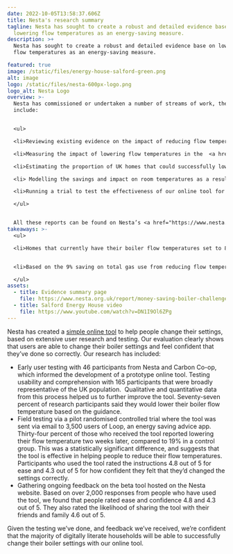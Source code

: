 ```yaml
---
date: 2022-10-05T13:58:37.606Z
title: Nesta's research summary
tagline: Nesta has sought to create a robust and detailed evidence base on
  lowering flow temperatures as an energy-saving measure.
description: >+
  Nesta has sought to create a robust and detailed evidence base on lowering
  flow temperatures as an energy-saving measure.

featured: true
image: /static/files/energy-house-salford-green.png
alt: image
logo: /static/files/nesta-600px-logo.png
logo_alt: Nesta Logo
overview: >-
  Nesta has commissioned or undertaken a number of streams of work, they
  include:


  <ul>

  <li>Reviewing existing evidence on the impact of reducing flow temperatures. This work was carried out by Salford University.</li>

  <li>Measuring the impact of lowering flow temperatures in the  <a href="https://www.salford.ac.uk/our-facilities/energy-house-labs" target="_blank">Energy House</a> at Salford University. The Energy House is a testing lab, including a traditional early twentieth century two bedroom terraced house, set up in an environmental chamber.</li>

  <li>Estimating the proportion of UK homes that could successfully lower flow temperatures, based on modelling work by Cambridge Architectural Research.</li>

  <li> Modelling the savings and impact on room temperatures as a result of changing flow temperatures, in a range of different housing types with occupants and heating preferences. This work was carried out by Energy Systems Catapult.</li>

  <li>Running a trial to test the effectiveness of our online tool for lowering flow temperatures with customers of the energy saving app Loop. This work was carried out by Nesta and the Behavioural Insights Team, in partnership with Loop.</li>

  </ul>


  All these reports can be found on Nesta’s <a href="https://www.nesta.org.uk/report/money-saving-boiler-challenge-supporting-evidence-october-2022/" target="_blank"> website</a>. There is still room to learn more, and we are continuing to do further research
takeaways: >-
  <ul>

  <li>Homes that currently have their boiler flow temperatures set to 80°C could reduce gas consumption for space heating by 12% by setting their flow temperature to 60°C, or by 16% by turning down to 55°C.</li>


  <li>Based on the 9% saving on total gas use from reducing flow temperatures from 80°C to 60°C (reported above), we estimate that a medium-sized household with an annual gas consumption of 12,000 kWh would save 1,092 kWh of gas per year. At a price of 10.3p per kWh of gas (the Energy Price Guarantee unit rate for gas), this equates to £112 per year.</li>

  </ul>
assets:
  - title: Evidence summary page
    file: https://www.nesta.org.uk/report/money-saving-boiler-challenge-supporting-evidence-october-2022/
  - title: Salford Energy House video
    file: https://www.youtube.com/watch?v=DN1I9Ol6ZPg
---
```

Nesta has created a [simple online tool](http://www.nesta.org.uk/boiler-settings) to help people change their settings, based on extensive user research and testing. Our evaluation clearly shows that users are able to change their boiler settings and feel confident that they’ve done so correctly. Our research has included:

* Early user testing with 46 participants from Nesta and Carbon Co-op, which informed the development of a prototype online tool. Testing usability and comprehension with 165 participants that were broadly representative of the UK population.  Qualitative and quantitative data from this process helped us to further improve the tool. Seventy-seven percent of research participants said they would lower their boiler flow temperature based on the guidance.
* Field testing via a pilot randomised controlled trial where the tool was sent via email to 3,500 users of Loop, an energy saving advice app. Thirty-four percent of those who received the tool reported lowering their flow temperature two weeks later, compared to 19% in a control group. This was a statistically significant difference, and suggests that the tool is effective in helping people to reduce their flow temperatures. Participants who used the tool rated the instructions 4.8 out of 5 for ease and 4.3 out of 5 for how confident they felt that they’d changed the settings correctly.
* Gathering ongoing feedback on the beta tool hosted on the Nesta website. Based on over 2,000 responses from people who have used the tool, we found that people rated ease and confidence 4.8 and 4.3 out of 5. They also rated the likelihood of sharing the tool with their friends and family 4.6 out of 5.

Given the testing we’ve done, and feedback we’ve received, we’re confident that the majority of digitally literate households will be able to successfully change their boiler settings with our online tool.